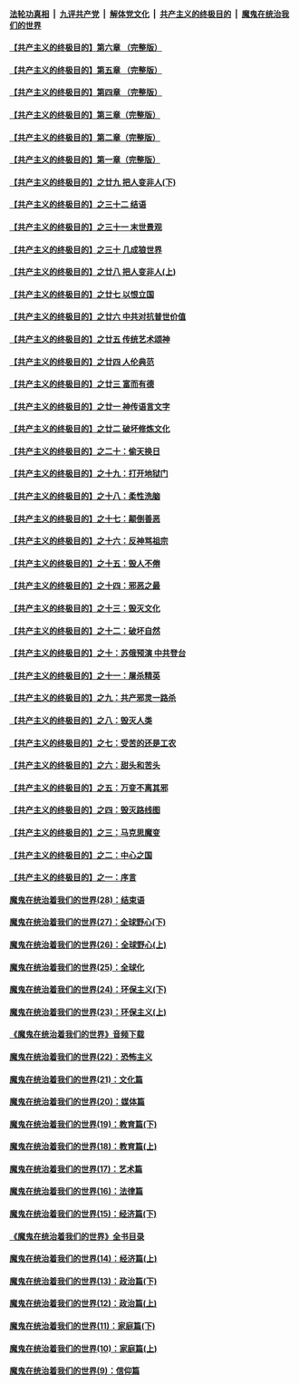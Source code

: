####  [法轮功真相](../../../../basic/blob/master/README.md?t=03010102) &nbsp;|&nbsp; [九评共产党](../../../../9ping.md/blob/master/README.md?t=03010102) &nbsp;|&nbsp; [解体党文化](../../../../jtdwh.md/blob/master/README.md?t=03010102)  &nbsp;|&nbsp; [共产主义的终极目的](../../../../gczydzjmd.md/blob/master/README.md?t=03010102) &nbsp;|&nbsp; [魔鬼在统治我们的世界](../../../../mgztzwmdsj.md/blob/master/README.md?t=03010102) 

#### [【共产主义的终极目的】第六章 （完整版）](../pages/nsc422/n11428913.md?t=03010102) 

#### [【共产主义的终极目的】第五章 （完整版）](../pages/nsc422/n11428912.md?t=03010102) 

#### [【共产主义的终极目的】第四章 （完整版）](../pages/nsc422/n11428907.md?t=03010102) 

#### [【共产主义的终极目的】第三章（完整版）](../pages/nsc422/n11428848.md?t=03010102) 

#### [【共产主义的终极目的】第二章（完整版）](../pages/nsc422/n11428831.md?t=03010102) 

#### [【共产主义的终极目的】第一章（完整版）](../pages/nsc422/n11417651.md?t=03010102) 

#### [【共产主义的终极目的】之廿九 把人变非人(下)](../pages/nsc422/n11344140.md?t=03010102) 

#### [【共产主义的终极目的】之三十二 结语](../pages/nsc422/n11360535.md?t=03010102) 

#### [【共产主义的终极目的】之三十一 末世景观](../pages/nsc422/n11351129.md?t=03010102) 

#### [【共产主义的终极目的】之三十 几成狼世界](../pages/nsc422/n11348280.md?t=03010102) 

#### [【共产主义的终极目的】之廿八 把人变非人(上)](../pages/nsc422/n11340492.md?t=03010102) 

#### [【共产主义的终极目的】之廿七 以恨立国](../pages/nsc422/n11336944.md?t=03010102) 

#### [【共产主义的终极目的】之廿六 中共对抗普世价值](../pages/nsc422/n11324785.md?t=03010102) 

#### [【共产主义的终极目的】之廿五 传统艺术颂神](../pages/nsc422/n11296396.md?t=03010102) 

#### [【共产主义的终极目的】之廿四 人伦典范](../pages/nsc422/n11296397.md?t=03010102) 

#### [【共产主义的终极目的】之廿三 富而有德](../pages/nsc422/n11283598.md?t=03010102) 

#### [【共产主义的终极目的】之廿一 神传语言文字](../pages/nsc422/n11263265.md?t=03010102) 

#### [【共产主义的终极目的】之廿二 破坏修炼文化](../pages/nsc422/n11245728.md?t=03010102) 

#### [【共产主义的终极目的】之二十：偷天换日](../pages/nsc422/n11238846.md?t=03010102) 

#### [【共产主义的终极目的】之十九：打开地狱门](../pages/nsc422/n11206376.md?t=03010102) 

#### [【共产主义的终极目的】之十八：柔性洗脑](../pages/nsc422/n11199994.md?t=03010102) 

#### [【共产主义的终极目的】之十七：颠倒善恶](../pages/nsc422/n11179782.md?t=03010102) 

#### [【共产主义的终极目的】之十六：反神骂祖宗](../pages/nsc422/n11166798.md?t=03010102) 

#### [【共产主义的终极目的】之十五：毁人不倦](../pages/nsc422/n11166792.md?t=03010102) 

#### [【共产主义的终极目的】之十四：邪恶之最](../pages/nsc422/n11150249.md?t=03010102) 

#### [【共产主义的终极目的】之十三：毁灭文化](../pages/nsc422/n11135227.md?t=03010102) 

#### [【共产主义的终极目的】之十二：破坏自然](../pages/nsc422/n11135214.md?t=03010102) 

#### [【共产主义的终极目的】之十：苏俄预演 中共登台](../pages/nsc422/n11118424.md?t=03010102) 

#### [【共产主义的终极目的】之十一：屠杀精英](../pages/nsc422/n11118442.md?t=03010102) 

#### [【共产主义的终极目的】之九：共产邪灵一路杀](../pages/nsc422/n11114139.md?t=03010102) 

#### [【共产主义的终极目的】之八：毁灭人类](../pages/nsc422/n11108503.md?t=03010102) 

#### [【共产主义的终极目的】之七：受苦的还是工农](../pages/nsc422/n11101809.md?t=03010102) 

#### [【共产主义的终极目的】之六：甜头和苦头](../pages/nsc422/n11096971.md?t=03010102) 

#### [【共产主义的终极目的】之五：万变不离其邪](../pages/nsc422/n11091285.md?t=03010102) 

#### [【共产主义的终极目的】之四：毁灭路线图](../pages/nsc422/n11086284.md?t=03010102) 

#### [【共产主义的终极目的】之三：马克思魔变](../pages/nsc422/n11061941.md?t=03010102) 

#### [【共产主义的终极目的】之二：中心之国](../pages/nsc422/n11047728.md?t=03010102) 

#### [【共产主义的终极目的】之一：序言](../pages/nsc422/n11086077.md?t=03010102) 

#### [魔鬼在统治着我们的世界(28)：结束语](../pages/nsc422/n10936246.md?t=03010102) 

#### [魔鬼在统治着我们的世界(27)：全球野心(下)](../pages/nsc422/n10928319.md?t=03010102) 

#### [魔鬼在统治着我们的世界(26)：全球野心(上)](../pages/nsc422/n10900318.md?t=03010102) 

#### [魔鬼在统治着我们的世界(25)：全球化](../pages/nsc422/n10788205.md?t=03010102) 

#### [魔鬼在统治着我们的世界(24)：环保主义(下)](../pages/nsc422/n10695307.md?t=03010102) 

#### [魔鬼在统治着我们的世界(23)：环保主义(上)](../pages/nsc422/n10688613.md?t=03010102) 

#### [《魔鬼在统治着我们的世界》音频下载](../pages/nsc422/n10635553.md?t=03010102) 

#### [魔鬼在统治着我们的世界(22)：恐怖主义](../pages/nsc422/n10614727.md?t=03010102) 

#### [魔鬼在统治着我们的世界(21)：文化篇](../pages/nsc422/n10597706.md?t=03010102) 

#### [魔鬼在统治着我们的世界(20)：媒体篇](../pages/nsc422/n10586579.md?t=03010102) 

#### [魔鬼在统治着我们的世界(19)：教育篇(下)](../pages/nsc422/n10564808.md?t=03010102) 

#### [魔鬼在统治着我们的世界(18)：教育篇(上)](../pages/nsc422/n10526970.md?t=03010102) 

#### [魔鬼在统治着我们的世界(17)：艺术篇](../pages/nsc422/n10499093.md?t=03010102) 

#### [魔鬼在统治着我们的世界(16)：法律篇](../pages/nsc422/n10485969.md?t=03010102) 

#### [魔鬼在统治着我们的世界(15)：经济篇(下)](../pages/nsc422/n10469975.md?t=03010102) 

#### [《魔鬼在统治着我们的世界》全书目录](../pages/nsc422/n10464261.md?t=03010102) 

#### [魔鬼在统治着我们的世界(14)：经济篇(上)](../pages/nsc422/n10457370.md?t=03010102) 

#### [魔鬼在统治着我们的世界(13)：政治篇(下)](../pages/nsc422/n10448270.md?t=03010102) 

#### [魔鬼在统治着我们的世界(12)：政治篇(上)](../pages/nsc422/n10444576.md?t=03010102) 

#### [魔鬼在统治着我们的世界(11)：家庭篇(下)](../pages/nsc422/n10440961.md?t=03010102) 

#### [魔鬼在统治着我们的世界(10)：家庭篇(上)](../pages/nsc422/n10435448.md?t=03010102) 

#### [魔鬼在统治着我们的世界(9)：信仰篇](../pages/nsc422/n10432159.md?t=03010102) 

